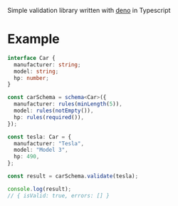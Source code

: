 Simple validation library written with [deno](https://deno.land) in Typescript

# Example

```typescript
interface Car {
  manufacturer: string;
  model: string;
  hp: number;
}

const carSchema = schema<Car>({
  manufacturer: rules(minLength(5)),
  model: rules(notEmpty()),
  hp: rules(required()),
});

const tesla: Car = {
  manufacturer: "Tesla",
  model: "Model 3",
  hp: 490,
};

const result = carSchema.validate(tesla);

console.log(result);
// { isValid: true, errors: [] }
```
